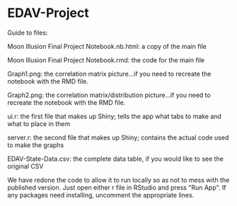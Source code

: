 # EDAV-Project

Guide to files:

Moon Illusion Final Project Notebook.nb.html: a copy of the main file

Moon Illusion Final Project Notebook.rmd: the code for the main file

Graph1.png: the correlation matrix picture...if you need to recreate the notebook with the RMD file.

Graph2.png: the correlation matrix/distribution picture...if you need to recreate the notebook with the RMD file.

ui.r: the first file that makes up Shiny; tells the app what tabs to make and what to place in them

server.r: the second file that makes up Shiny; contains the actual code used to make the graphs

EDAV-State-Data.csv: the complete data table, if you would like to see the original CSV

We have redone the code to allow it to run locally so as not to mess with the published version. Just open either r file in RStudio and press "Run App". If any packages need installing, uncomment the appropriate lines.
